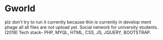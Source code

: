 # Gworld
plz don't try to run it currently because thin is currently in develop ment phage all all files are not upload yet.
Social network for university students.(2018) Tech stack- PHP, MYQL, HTML, CSS, JS, JQUERY, BOOTSTRAP.
